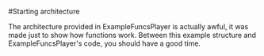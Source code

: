 #Starting architecture

The architecture provided in ExampleFuncsPlayer is actually awful, it was made just to show how functions work. 
Between this example structure and ExampleFuncsPlayer's code, you should have a good time.